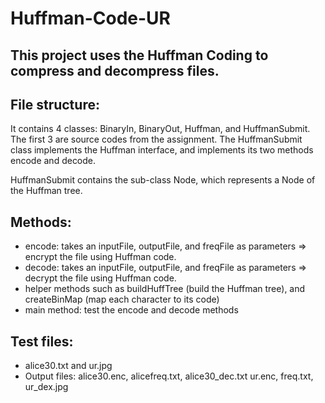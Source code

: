 # Huffman-Code-UR

## This project uses the Huffman Coding to compress and decompress files. 

## File structure:
It contains 4 classes: BinaryIn, BinaryOut, Huffman, and HuffmanSubmit. The first 3 are source codes from the assignment. The HuffmanSubmit class implements the Huffman interface, and implements its two methods encode and decode.

HuffmanSubmit contains the sub-class Node, which represents a Node of the Huffman tree.

## Methods:
- encode: takes an inputFile, outputFile, and freqFile as parameters => encrypt the file using Huffman code.
- decode: takes an inputFile, outputFile, and freqFile as parameters => decrypt the file using Huffman code.
- helper methods such as buildHuffTree (build the Huffman tree), and createBinMap (map each character to its code)
- main method: test the encode and decode methods 

## Test files: 
- alice30.txt and ur.jpg
- Output files: alice30.enc, alicefreq.txt, alice30_dec.txt
              ur.enc, freq.txt, ur_dex.jpg


